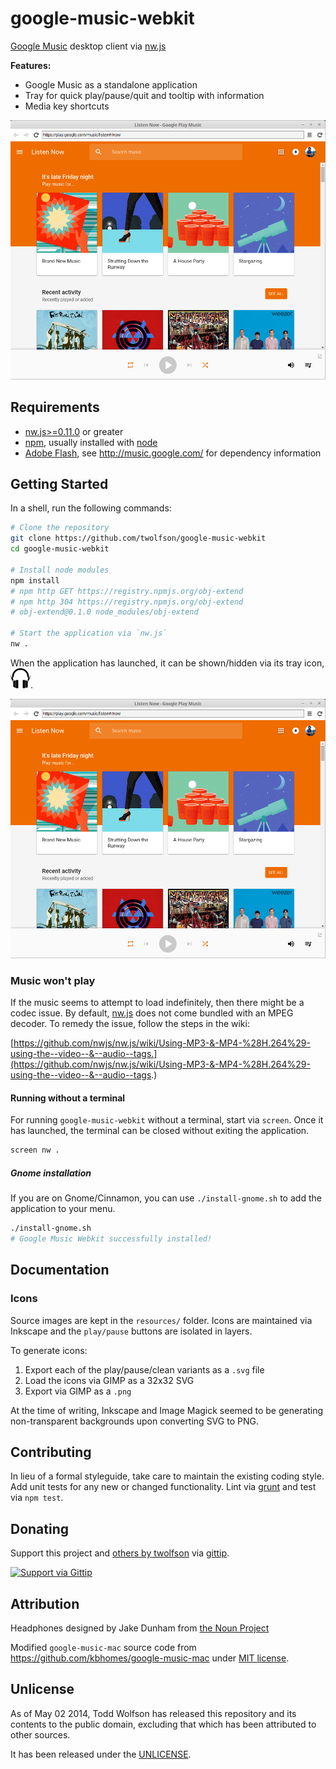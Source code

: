 # google-music-webkit

[Google Music][] desktop client via [nw.js][]

**Features:**

- Google Music as a standalone application
- Tray for quick play/pause/quit and tooltip with information
- Media key shortcuts

![Screenshot](docs/screenshot.png)

[Google Music]: http://music.google.com/
[nw.js]: https://github.com/nwjs/nw.js

## Requirements
- [nw.js>=0.11.0][nw.js] or greater
- [npm][], usually installed with [node][]
- [Adobe Flash][], see http://music.google.com/ for dependency information

[npm]: http://npmjs.org/
[node]: http://nodejs.org/
[Adobe Flash]: http://get.adobe.com/flashplayer/

## Getting Started
In a shell, run the following commands:

```bash
# Clone the repository
git clone https://github.com/twolfson/google-music-webkit
cd google-music-webkit

# Install node modules
npm install
# npm http GET https://registry.npmjs.org/obj-extend
# npm http 304 https://registry.npmjs.org/obj-extend
# obj-extend@0.1.0 node_modules/obj-extend

# Start the application via `nw.js`
nw .
```

When the application has launched, it can be shown/hidden via its tray icon, ![tray icon](lib/icon.png).

![Screenshot](docs/screenshot.png)

### Music won't play
If the music seems to attempt to load indefinitely, then there might be a codec issue. By default, [nw.js][] does not come bundled with an MPEG decoder. To remedy the issue, follow the steps in the wiki:

[https://github.com/nwjs/nw.js/wiki/Using-MP3-&-MP4-%28H.264%29-using-the--video--&--audio--tags.](https://github.com/nwjs/nw.js/wiki/Using-MP3-&-MP4-%28H.264%29-using-the--video--&--audio--tags.)

#### Running without a terminal
For running `google-music-webkit` without a terminal, start via `screen`. Once it has launched, the terminal can be closed without exiting the application.

```bash
screen nw .
```

##### Gnome installation
If you are on Gnome/Cinnamon, you can use `./install-gnome.sh` to add the application to your menu.

```bash
./install-gnome.sh
# Google Music Webkit successfully installed!
```

## Documentation
### Icons
Source images are kept in the `resources/` folder. Icons are maintained via Inkscape and the `play/pause` buttons are isolated in layers.

To generate icons:

1. Export each of the play/pause/clean variants as a `.svg` file
2. Load the icons via GIMP as a 32x32 SVG
3. Export via GIMP as a `.png`

At the time of writing, Inkscape and Image Magick seemed to be generating non-transparent backgrounds upon converting SVG to PNG.

## Contributing
In lieu of a formal styleguide, take care to maintain the existing coding style. Add unit tests for any new or changed functionality. Lint via [grunt](https://github.com/gruntjs/grunt) and test via `npm test`.

## Donating
Support this project and [others by twolfson][gittip] via [gittip][].

[![Support via Gittip][gittip-badge]][gittip]

[gittip-badge]: https://rawgithub.com/twolfson/gittip-badge/master/dist/gittip.png
[gittip]: https://www.gittip.com/twolfson/

## Attribution
Headphones designed by Jake Dunham from [the Noun Project][headphones-icon]

[headphones-icon]: http://thenounproject.com/term/headphones/16097/

Modified `google-music-mac` source code from https://github.com/kbhomes/google-music-mac under [MIT license][google-music-mac-license].

[google-music-mac-license]: https://github.com/kbhomes/google-music-mac/tree/v1.1.3

## Unlicense
As of May 02 2014, Todd Wolfson has released this repository and its contents to the public domain, excluding that which has been attributed to other sources.

It has been released under the [UNLICENSE][].

[UNLICENSE]: UNLICENSE
